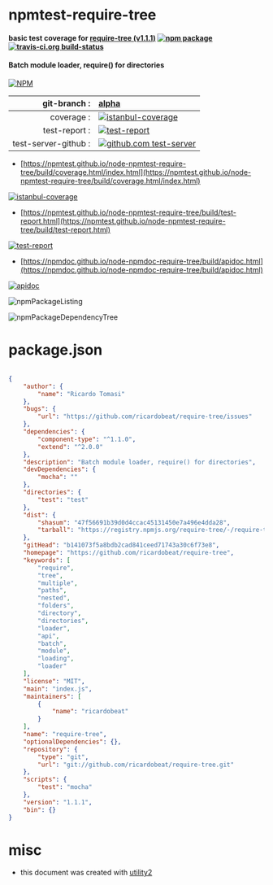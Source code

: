 # npmtest-require-tree

#### basic test coverage for  [require-tree (v1.1.1)](https://github.com/ricardobeat/require-tree)  [![npm package](https://img.shields.io/npm/v/npmtest-require-tree.svg?style=flat-square)](https://www.npmjs.org/package/npmtest-require-tree) [![travis-ci.org build-status](https://api.travis-ci.org/npmtest/node-npmtest-require-tree.svg)](https://travis-ci.org/npmtest/node-npmtest-require-tree)

#### Batch module loader, require() for directories

[![NPM](https://nodei.co/npm/require-tree.png?downloads=true&downloadRank=true&stars=true)](https://www.npmjs.com/package/require-tree)

| git-branch : | [alpha](https://github.com/npmtest/node-npmtest-require-tree/tree/alpha)|
|--:|:--|
| coverage : | [![istanbul-coverage](https://npmtest.github.io/node-npmtest-require-tree/build/coverage.badge.svg)](https://npmtest.github.io/node-npmtest-require-tree/build/coverage.html/index.html)|
| test-report : | [![test-report](https://npmtest.github.io/node-npmtest-require-tree/build/test-report.badge.svg)](https://npmtest.github.io/node-npmtest-require-tree/build/test-report.html)|
| test-server-github : | [![github.com test-server](https://npmtest.github.io/node-npmtest-require-tree/GitHub-Mark-32px.png)](https://npmtest.github.io/node-npmtest-require-tree/build/app/index.html) | | build-artifacts : | [![build-artifacts](https://npmtest.github.io/node-npmtest-require-tree/glyphicons_144_folder_open.png)](https://github.com/npmtest/node-npmtest-require-tree/tree/gh-pages/build)|

- [https://npmtest.github.io/node-npmtest-require-tree/build/coverage.html/index.html](https://npmtest.github.io/node-npmtest-require-tree/build/coverage.html/index.html)

[![istanbul-coverage](https://npmtest.github.io/node-npmtest-require-tree/build/screenCapture.buildCi.browser.%252Ftmp%252Fbuild%252Fcoverage.lib.html.png)](https://npmtest.github.io/node-npmtest-require-tree/build/coverage.html/index.html)

- [https://npmtest.github.io/node-npmtest-require-tree/build/test-report.html](https://npmtest.github.io/node-npmtest-require-tree/build/test-report.html)

[![test-report](https://npmtest.github.io/node-npmtest-require-tree/build/screenCapture.buildCi.browser.%252Ftmp%252Fbuild%252Ftest-report.html.png)](https://npmtest.github.io/node-npmtest-require-tree/build/test-report.html)

- [https://npmdoc.github.io/node-npmdoc-require-tree/build/apidoc.html](https://npmdoc.github.io/node-npmdoc-require-tree/build/apidoc.html)

[![apidoc](https://npmdoc.github.io/node-npmdoc-require-tree/build/screenCapture.buildCi.browser.%252Ftmp%252Fbuild%252Fapidoc.html.png)](https://npmdoc.github.io/node-npmdoc-require-tree/build/apidoc.html)

![npmPackageListing](https://npmtest.github.io/node-npmtest-require-tree/build/screenCapture.npmPackageListing.svg)

![npmPackageDependencyTree](https://npmtest.github.io/node-npmtest-require-tree/build/screenCapture.npmPackageDependencyTree.svg)



# package.json

```json

{
    "author": {
        "name": "Ricardo Tomasi"
    },
    "bugs": {
        "url": "https://github.com/ricardobeat/require-tree/issues"
    },
    "dependencies": {
        "component-type": "^1.1.0",
        "extend": "^2.0.0"
    },
    "description": "Batch module loader, require() for directories",
    "devDependencies": {
        "mocha": ""
    },
    "directories": {
        "test": "test"
    },
    "dist": {
        "shasum": "47f56691b39d0d4ccac45131450e7a496e4dda28",
        "tarball": "https://registry.npmjs.org/require-tree/-/require-tree-1.1.1.tgz"
    },
    "gitHead": "b141073f5a8bdb2cad841ceed71743a30c6f73e8",
    "homepage": "https://github.com/ricardobeat/require-tree",
    "keywords": [
        "require",
        "tree",
        "multiple",
        "paths",
        "nested",
        "folders",
        "directory",
        "directories",
        "loader",
        "api",
        "batch",
        "module",
        "loading",
        "loader"
    ],
    "license": "MIT",
    "main": "index.js",
    "maintainers": [
        {
            "name": "ricardobeat"
        }
    ],
    "name": "require-tree",
    "optionalDependencies": {},
    "repository": {
        "type": "git",
        "url": "git://github.com/ricardobeat/require-tree.git"
    },
    "scripts": {
        "test": "mocha"
    },
    "version": "1.1.1",
    "bin": {}
}
```



# misc
- this document was created with [utility2](https://github.com/kaizhu256/node-utility2)
